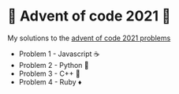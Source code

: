 # 🎄 Advent of code 2021 🎄

My solutions to the [advent of code 2021 problems](https://adventofcode.com/)

* Problem 1 - Javascript   ☕️
* Problem 2 - Python       🐍
* Problem 3 - C++          🌊
* Problem 4 - Ruby         ♦️
